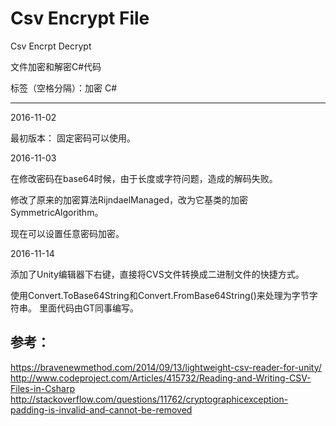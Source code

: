 # Csv Encrypt File
Csv Encrpt Decrypt

文件加密和解密C#代码

标签（空格分隔）：加密 C#

---

2016-11-02

最初版本：
  固定密码可以使用。
  
  
2016-11-03

 在修改密码在base64时候，由于长度或字符问题，造成的解码失败。

修改了原来的加密算法RijndaelManaged，改为它基类的加密SymmetricAlgorithm。

 现在可以设置任意密码加密。

2016-11-14

添加了Unity编辑器下右键，直接将CVS文件转换成二进制文件的快捷方式。

使用Convert.ToBase64String和Convert.FromBase64String()来处理为字节字符串。
里面代码由GT同事编写。



## 参考：

https://bravenewmethod.com/2014/09/13/lightweight-csv-reader-for-unity/
http://www.codeproject.com/Articles/415732/Reading-and-Writing-CSV-Files-in-Csharp
http://stackoverflow.com/questions/11762/cryptographicexception-padding-is-invalid-and-cannot-be-removed




